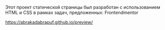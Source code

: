 Этот проект статической страницы был разработан с использованием HTML и CSS в рамках задач, предложенных: Frontendmentor

https://abrakadabrapuf.github.io/preview/
